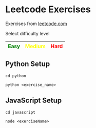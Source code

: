 # Leetcode Exercises

Exercises from [leetcode.com](leetcode.com)

Select difficulty level

| <span style="color: green"> Easy <span>  | <span style="color: yellow"> Medium <span> | <span style="color: red"> Hard <span> |
|--- |--- |--- |

## Python Setup

```
cd python

python <exercise_name>
```

## JavaScript Setup

```
cd javascript

node <exerciseName>
```
